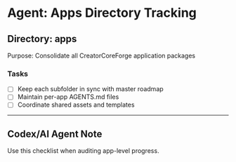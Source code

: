 # Agent: Apps Directory Tracking

## Directory: apps
Purpose: Consolidate all CreatorCoreForge application packages

### Tasks
- [ ] Keep each subfolder in sync with master roadmap
- [ ] Maintain per-app AGENTS.md files
- [ ] Coordinate shared assets and templates

---

## Codex/AI Agent Note
Use this checklist when auditing app-level progress.
